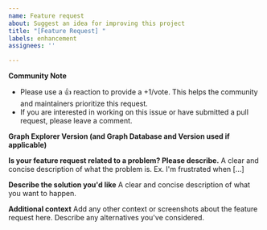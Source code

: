 ```yaml
---
name: Feature request
about: Suggest an idea for improving this project
title: "[Feature Request] "
labels: enhancement
assignees: ''

---
```


**Community Note**
* Please use a 👍 reaction to provide a +1/vote. This helps the community and maintainers prioritize this request.
* If you are interested in working on this issue or have submitted a pull request, please leave a comment.

**Graph Explorer Version (and Graph Database and Version used if applicable)**

**Is your feature request related to a problem? Please describe.**
A clear and concise description of what the problem is. Ex. I'm frustrated when [...]

**Describe the solution you'd like**
A clear and concise description of what you want to happen.

**Additional context**
Add any other context or screenshots about the feature request here. Describe any alternatives you've considered.
